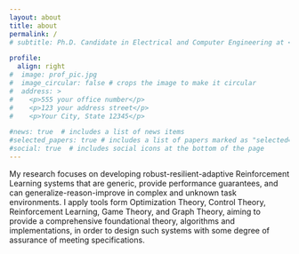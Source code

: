 ```yaml
---
layout: about
title: about
permalink: /
# subtitle: Ph.D. Candidate in Electrical and Computer Engineering at <a href='#'> The University of Maryland, College Park</a>. email: enoorani@umd.edu

profile:
  align: right
#  image: prof_pic.jpg
#  image_circular: false # crops the image to make it circular
#  address: >
#    <p>555 your office number</p>
#    <p>123 your address street</p>
#    <p>Your City, State 12345</p>

#news: true  # includes a list of news items
#selected_papers: true # includes a list of papers marked as "selected={true}"
#social: true  # includes social icons at the bottom of the page
---
```


My research focuses on developing robust-resilient-adaptive Reinforcement Learning systems that are generic, provide performance guarantees, and can generalize-reason-improve in complex and unknown task environments. I apply tools form Optimization Theory, Control Theory, Reinforcement Learning, Game Theory, and Graph Theory, aiming to provide a comprehensive foundational theory, algorithms and implementations, in order to design such systems with some degree of assurance of meeting specifications.
